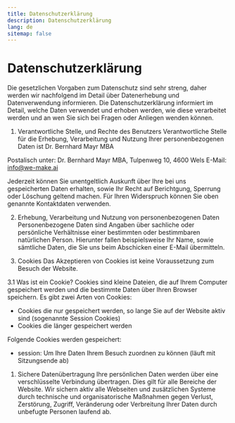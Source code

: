 ```yaml
---
title: Datenschutzerklärung
description: Datenschutzerklärung
lang: de
sitemap: false
---
```


# Datenschutzerklärung
Die gesetzlichen Vorgaben zum Datenschutz sind sehr streng, daher werden wir nachfolgend im Detail über Datenerhebung und Datenverwendung informieren. Die Datenschutzerklärung informiert im Detail, welche Daten verwendet und erhoben werden, wie diese verarbeitet werden und an wen Sie sich bei Fragen oder Anliegen wenden können.

1. Verantwortliche Stelle, und Rechte des Benutzers
Verantwortliche Stelle für die Erhebung, Verarbeitung und Nutzung Ihrer personenbezogenen Daten ist Dr. Bernhard Mayr MBA

Postalisch unter: Dr. Bernhard Mayr MBA, Tulpenweg 10, 4600 Wels
E-Mail: info@we-make.ai

Jederzeit können Sie unentgeltlich Auskunft über Ihre bei uns gespeicherten Daten erhalten, sowie Ihr Recht auf Berichtgung, Sperrung oder Löschung geltend machen. Für Ihren Widerspruch können Sie oben genannte Kontaktdaten verwenden.

2. Erhebung, Verarbeitung und Nutzung von personenbezogenen Daten
Personenbezogene Daten sind Angaben über sachliche oder persönliche Verhältnisse einer bestimmten oder bestimmbaren natürlichen Person. Hierunter fallen beispielsweise Ihr Name, sowie sämtliche Daten, die Sie uns beim Abschicken einer E-Mail übermitteln.

3. Cookies
Das Akzeptieren von Cookies ist keine Voraussetzung zum Besuch der Website.

3.1 Was ist ein Cookie?
Cookies sind kleine Dateien, die auf Ihrem Computer gespeichert werden und die bestimmte Daten über Ihren Browser speichern. Es gibt zwei Arten von Cookies:
- Cookies die nur gespeichert werden, so lange Sie auf der Website aktiv sind (sogenannte Session Cookies)
- Cookies die länger gespeichert werden

Folgende Cookies werden gespeichert:
- session: Um Ihre Daten Ihrem Besuch zuordnen zu können (läuft mit Sitzungsende ab)

1. Sichere Datenübertragung
Ihre persönlichen Daten werden über eine verschlüsselte Verbindung übertragen. Dies gilt für alle Bereiche der Website. Wir sichern aktiv alle Webseiten und zusätzlichen Systeme durch technische und organisatorische Maßnahmen gegen Verlust, Zerstörung, Zugriff, Veränderung oder Verbreitung Ihrer Daten durch unbefugte Personen laufend ab.
